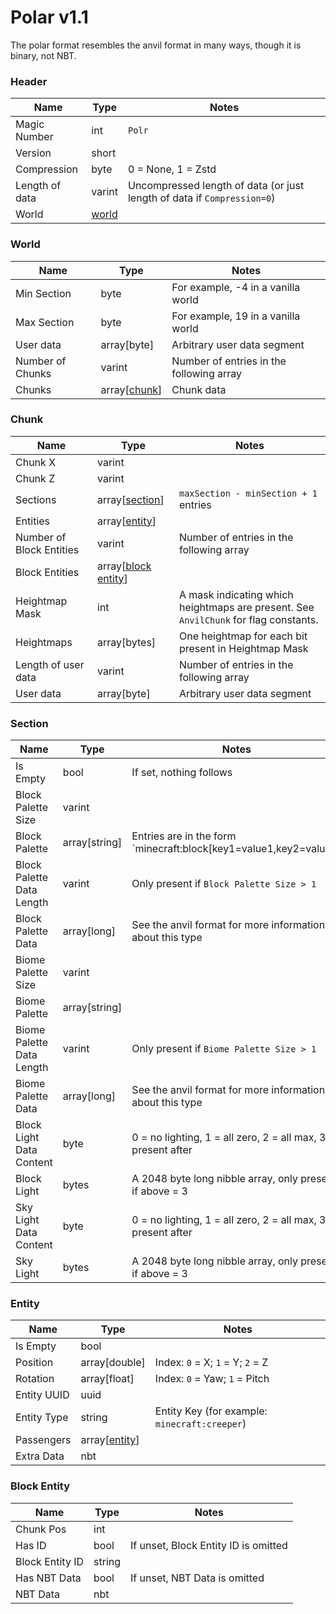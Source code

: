 # Polar v1.1

The polar format resembles the anvil format in many ways, though it is binary, not NBT.

### Header

| Name           | Type            | Notes                                                                   |
|----------------|-----------------|-------------------------------------------------------------------------|
| Magic Number   | int             | `Polr`                                                                  |
| Version        | short           |                                                                         |
| Compression    | byte            | 0 = None, 1 = Zstd                                                      |
| Length of data | varint          | Uncompressed length of data (or just length of data if `Compression=0`) |
| World          | [world](#world) |                                                                         |

### World

| Name             | Type                   | Notes                                    |
|------------------|------------------------|------------------------------------------|
| Min Section      | byte                   | For example, -4 in a vanilla world       |
| Max Section      | byte                   | For example, 19 in a vanilla world       |
| User data        | array[byte]            | Arbitrary user data segment              |
| Number of Chunks | varint                 | Number of entries in the following array |
| Chunks           | array[[chunk](#chunk)] | Chunk data                               |

### Chunk

| Name                     | Type                                 | Notes                                                                                |
|--------------------------|--------------------------------------|--------------------------------------------------------------------------------------|
| Chunk X                  | varint                               |                                                                                      |
| Chunk Z                  | varint                               |                                                                                      |
| Sections                 | array[[section](#section)]           | `maxSection - minSection + 1` entries                                                |
| Entities                 | array[[entity](#entity)]             |                                                                                      | 
| Number of Block Entities | varint                               | Number of entries in the following array                                             |
| Block Entities           | array[[block entity](#block-entity)] |                                                                                      |
| Heightmap Mask           | int                                  | A mask indicating which heightmaps are present. See `AnvilChunk` for flag constants. |
| Heightmaps               | array[bytes]                         | One heightmap for each bit present in Heightmap Mask                                 |
| Length of user data      | varint                               | Number of entries in the following array                                             |
| User data                | array[byte]                          | Arbitrary user data segment                                                          |

### Section

| Name                      | Type          | Notes                                                             |
|---------------------------|---------------|-------------------------------------------------------------------|
| Is Empty                  | bool          | If set, nothing follows                                           |
| Block Palette Size        | varint        |                                                                   |
| Block Palette             | array[string] | Entries are in the form `minecraft:block[key1=value1,key2=value2] |
| Block Palette Data Length | varint        | Only present if `Block Palette Size > 1`                          |
| Block Palette Data        | array[long]   | See the anvil format for more information about this type         |
| Biome Palette Size        | varint        |                                                                   |
| Biome Palette             | array[string] |                                                                   |
| Biome Palette Data Length | varint        | Only present if `Biome Palette Size > 1`                          |
| Biome Palette Data        | array[long]   | See the anvil format for more information about this type         |
| Block Light Data Content  | byte          | 0 = no lighting, 1 = all zero, 2 = all max, 3 = present after     |
| Block Light               | bytes         | A 2048 byte long nibble array, only present if above = 3          |
| Sky Light Data Content    | byte          | 0 = no lighting, 1 = all zero, 2 = all max, 3 = present after     |
| Sky Light                 | bytes         | A 2048 byte long nibble array, only present if above = 3          |

### Entity

| Name        | Type                     | Notes                                         |
|-------------|--------------------------|-----------------------------------------------|
| Is Empty    | bool                     |                                               |
| Position    | array[double]            | Index: `0` = X; `1` = Y; `2` = Z              |
| Rotation    | array[float]             | Index: `0` = Yaw; `1` = Pitch                 |
| Entity UUID | uuid                     |                                               |
| Entity Type | string                   | Entity Key (for example: `minecraft:creeper`) |
| Passengers  | array[[entity](#entity)] |                                               |
| Extra Data  | nbt                      |                                               |

### Block Entity

| Name            | Type   | Notes                                |
|-----------------|--------|--------------------------------------|
| Chunk Pos       | int    |                                      |
| Has ID          | bool   | If unset, Block Entity ID is omitted |
| Block Entity ID | string |                                      |
| Has NBT Data    | bool   | If unset, NBT Data is omitted        |
| NBT Data        | nbt    |                                      |
